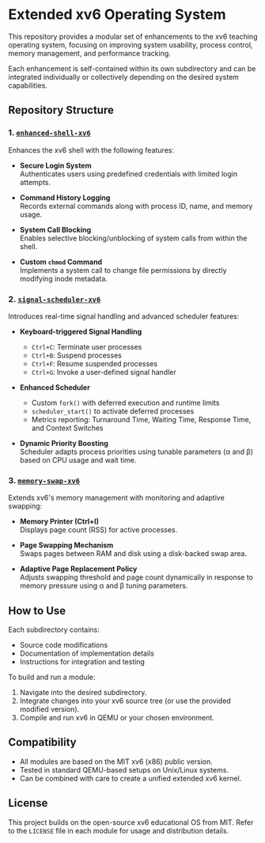 # Extended xv6 Operating System

This repository provides a modular set of enhancements to the xv6 teaching operating system, focusing on improving system usability, process control, memory management, and performance tracking.

Each enhancement is self-contained within its own subdirectory and can be integrated individually or collectively depending on the desired system capabilities.

## Repository Structure

### 1. [`enhanced-shell-xv6`](./Enhanced-Shell-xv6)
Enhances the xv6 shell with the following features:

- **Secure Login System**  
  Authenticates users using predefined credentials with limited login attempts.

- **Command History Logging**  
  Records external commands along with process ID, name, and memory usage.

- **System Call Blocking**  
  Enables selective blocking/unblocking of system calls from within the shell.

- **Custom `chmod` Command**  
  Implements a system call to change file permissions by directly modifying inode metadata.

### 2. [`signal-scheduler-xv6`](./Signal-Scheduler-xv6)
Introduces real-time signal handling and advanced scheduler features:

- **Keyboard-triggered Signal Handling**  
  - `Ctrl+C`: Terminate user processes  
  - `Ctrl+B`: Suspend processes  
  - `Ctrl+F`: Resume suspended processes  
  - `Ctrl+G`: Invoke a user-defined signal handler

- **Enhanced Scheduler**  
  - Custom `fork()` with deferred execution and runtime limits  
  - `scheduler_start()` to activate deferred processes  
  - Metrics reporting: Turnaround Time, Waiting Time, Response Time, and Context Switches

- **Dynamic Priority Boosting**  
  Scheduler adapts process priorities using tunable parameters (α and β) based on CPU usage and wait time.

### 3. [`memory-swap-xv6`](./Memory-Swap-xv6)
Extends xv6's memory management with monitoring and adaptive swapping:

- **Memory Printer (Ctrl+I)**  
  Displays page count (RSS) for active processes.

- **Page Swapping Mechanism**  
  Swaps pages between RAM and disk using a disk-backed swap area.

- **Adaptive Page Replacement Policy**  
  Adjusts swapping threshold and page count dynamically in response to memory pressure using α and β tuning parameters.

## How to Use

Each subdirectory contains:

- Source code modifications
- Documentation of implementation details
- Instructions for integration and testing

To build and run a module:
1. Navigate into the desired subdirectory.
2. Integrate changes into your xv6 source tree (or use the provided modified version).
3. Compile and run xv6 in QEMU or your chosen environment.

## Compatibility

- All modules are based on the MIT xv6 (x86) public version.
- Tested in standard QEMU-based setups on Unix/Linux systems.
- Can be combined with care to create a unified extended xv6 kernel.

## License

This project builds on the open-source xv6 educational OS from MIT. Refer to the `LICENSE` file in each module for usage and distribution details.
